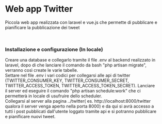 <h1>Web app Twitter</h1>
<p>Piccola web app realizzata con laravel e vue.js che permette di pubblicare e pianificare la pubblicazione dei tweet</p>
<br>
<h3>Installazione e configurazione (In locale)</h3>
Creare una database e collegarlo tramite il file .env al backend realizzato in laravel, dopo di che lanciare il comando da bash "php artisan migrate", verranno così create le varie tabelle.
<br>
Settare nel file .env i vari codici per collegarsi alle api di twitter (TWITTER_CONSUMER_KEY, TWITTER_CONSUMER_SECRET, TWITTER_ACCESS_TOKEN, TWITTER_ACCESS_TOKEN_SECRET).
Lanciare il server ed eseguire il comando "php artisan schedule:work" che ci permetterà in locale di usufruire dello scheduler.
<br>
Collegarsi al server alla pagina ../twitter( es. http://localhost:8000/twitter qualora il server venga aperto nella porta 8000) e da qui si avrà accesso a tutti i post pubblicati dall'utente loggato tramite api e si potranno pubblicare e pianificare nuovi tweet.

